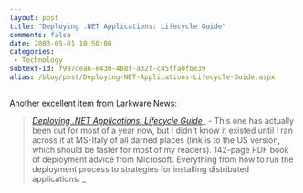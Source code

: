 ```yaml
---
layout: post
title: "Deploying .NET Applications: Lifecycle Guide"
comments: false
date: 2003-05-01 10:50:00
categories:
 - Technology
subtext-id: f997dea6-e430-4b8f-a32f-c45ffa0fbe39
alias: /blog/post/Deploying-NET-Applications-Lifecycle-Guide.aspx
---
```



Another excellent item from [Larkware News](http://www.larkware.com/):

> [_Deploying .NET Applications: Lifecycle Guide_](http://www.microsoft.com/downloads/details.aspx?displaylang=en&FamilyID=52637218-7F17-4E0B-9E62-61D698BF0EE1)_ - This one has actually been out for most of a year now, but I didn't know it existed until I ran across it at MS-Italy of all darned places (link is to the US version, which should be faster for most of my readers). 142-page PDF book of deployment advice from Microsoft. Everything from how to run the deployment process to strategies for installing distributed applications. _
